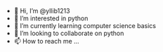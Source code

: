 - 👋 Hi, I’m @yllib1213
- 👀 I’m interested in python
- 🌱 I’m currently learning computer science basics
- 💞️ I’m looking to collaborate on python
- 📫 How to reach me ...

<!---
yllib1213/yllib1213 is a ✨ special ✨ repository because its `README.md` (this file) appears on your GitHub profile.
You can click the Preview link to take a look at your changes.
--->
